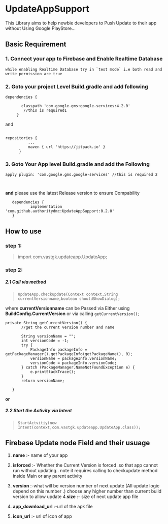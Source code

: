 # UpdateAppSupport
This Library aims to help newbie developers to Push Update to their app without Using Google PlayStore...

## Basic Requirement



### 1. Connect your app to Firebase and Enable Realtime Database


    while enabling Realtime Database try in `test mode` i.e both read and write permission are true

### 2. Goto your project Level Build.gradle and add following

  ```
  dependencies {
  
         classpath 'com.google.gms:google-services:4.2.0'
          //this is required1
       }
  ```
  
  and
  
  ```
  
  repositories {
			...
			maven { url 'https://jitpack.io' }
		}
  
  ```
### 3. Goto Your App level Build.gradle and add the Following
 
 ```
 apply plugin: 'com.google.gms.google-services' //this is required 2
 
 
 
 ```
 **and**
 please use the latest Release version to ensure Compability 
 ```
 	dependencies {
	        implementation 'com.github.authoritydmc:UpdateAppSupport:0.2.0'
	}
 ```
 ## How to use
 
 ### step 1:
>  import com.vastgk.updateapp.UpdateApp;
 
### step 2:
##### 2.1 Call via  method 
 > `UpdateApp.checkupdate(Context context,String currentVersionname,boolean shouldShowDialog);`
 
 where **currentVersionname** can be Passed via Either using **BuildConfig.CurrentVersion** or
 via calling `getCurrentVersion();`
 ```
 private String getCurrentVersion() {
        //get the current version number and name

        String versionName = "";
        int versionCode = -1;
        try {
            PackageInfo packageInfo = getPackageManager().getPackageInfo(getPackageName(), 0);
            versionName = packageInfo.versionName;
            versionCode = packageInfo.versionCode;
        } catch (PackageManager.NameNotFoundException e) {
            e.printStackTrace();
        }
        return versionName;

    }
```
**or**
 
##### 2.2 Start the Activity via Intent
 > `StartActvitiy(new Intent(context,com.vastgk.updateapp.UpdateApp.class));`
 
 
 
 
 
 ## Firebase Update node Field and their usuage
 
 1. **name** :- name of your app
 2. **isforced** :- Whether the Current Version is forced .so that app cannot run without updating..
 note it requires calling to checkupdate method inside Main or any parent activity
 3. **version** :-what will be version number of next update (All update logic depend on this number .)
 choose any higher number than current build version to allow update 
 4.**size** :- size of next update app file
 
 5. **app_download_url** :-url of the apk file
 
 6. **icon_url** :- url of icon of app 
 
